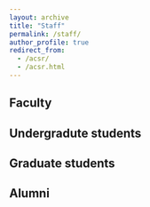 ```yaml
---
layout: archive
title: "Staff"
permalink: /staff/
author_profile: true
redirect_from: 
  - /acsr/
  - /acsr.html
---
```


## Faculty

## Undergradute students

## Graduate students

## Alumni
